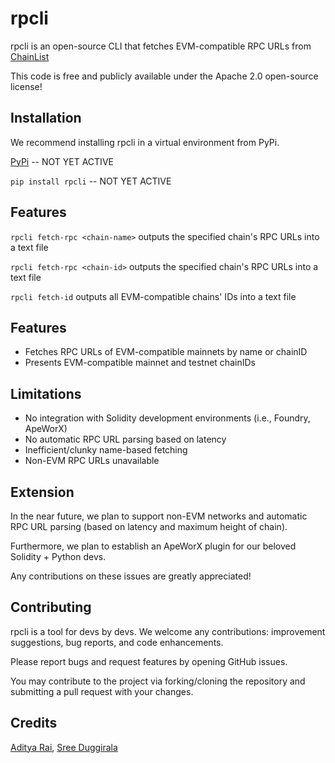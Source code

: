 # rpcli

rpcli is an open-source CLI that fetches EVM-compatible RPC URLs from [ChainList](https://chainlist.org)

This code is free and publicly available under the Apache 2.0 open-source license!

## Installation

We recommend installing rpcli in a virtual environment from PyPi.

[PyPi](https://pypi.org/project/rpcli) -- NOT YET ACTIVE

`pip install rpcli` -- NOT YET ACTIVE

## Features

`rpcli fetch-rpc <chain-name>` outputs the specified chain's RPC URLs into a text file

`rpcli fetch-rpc <chain-id>` outputs the specified chain's RPC URLs into a text file

`rpcli fetch-id` outputs all EVM-compatible chains' IDs into a text file

## Features

- Fetches RPC URLs of EVM-compatible mainnets by name or chainID
- Presents EVM-compatible mainnet and testnet chainIDs

## Limitations

- No integration with Solidity development environments (i.e., Foundry, ApeWorX)
- No automatic RPC URL parsing based on latency
- Inefficient/clunky name-based fetching
- Non-EVM RPC URLs unavailable

## Extension

In the near future, we plan to support non-EVM networks and automatic RPC URL parsing (based on latency and maximum height of chain).

Furthermore, we plan to establish an ApeWorX plugin for our beloved Solidity + Python devs.

Any contributions on these issues are greatly appreciated!

## Contributing

rpcli is a tool for devs by devs. We welcome any contributions: improvement suggestions, bug reports, and code enhancements.

Please report bugs and request features by opening GitHub issues.

You may contribute to the project via forking/cloning the repository and submitting a pull request with your changes.

## Credits

[Aditya Rai](https://github.com/adityarai10101), [Sree Duggirala](https://github.com/sreeduggirala)
